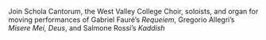 Join Schola Cantorum, the West Valley College Choir, soloists, and organ for
moving performances of Gabriel Faur&eacute;&rsquo;s _Requeiem_, Gregorio Allegri&rsquo;s _Misere Mei, Deus_, and Salmone Rossi&rsquo;s _Kaddish_
